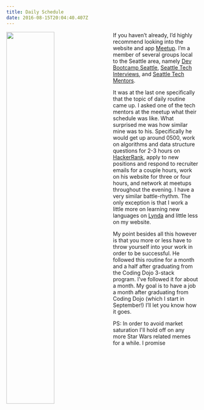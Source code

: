 ```yaml
---
title: Daily Schedule
date: 2016-08-15T20:04:40.407Z
---
```

<img style="float: left; margin:0 2em 1em 0; width: 50%" src="/img/blog/schedule.jpg"/> If you haven’t already, I’d highly recommend looking into the website and app 
<a href="https://www.meetup.com/" title="Meetup" target="_blank" rel="external">Meetup</a>. 
I’m a member of several groups local to the Seattle area, namely 
<a href="https://www.meetup.com/Dev-Bootcamp-Seattle/" title="Dev Bootcamp Seattle" target="_blank" rel="external">Dev Bootcamp Seattle</a>,
<a href="https://www.meetup.com/techinterviews/" title="Seattle Tech Interviews" target="_blank" rel="external">Seattle Tech Interviews</a>, and <a href="https://www.meetup.com/Seattle-Tech-Mentors/" title="Seattle Tech Mentors" target="_blank" rel="external">Seattle Tech Mentors</a>. 

It was at the last one specifically that the topic of daily routine came up.  I asked one of the tech mentors at the meetup what their schedule was like.  What surprised me was how similar mine was to his.  Specifically he would get up around 0500, work on algorithms and data structure questions for 2-3 hours on <a href="https://www.hackerrank.com/" title="HackerRank" target="_blank" rel="external">HackerRank</a>, apply to new positions and respond to recruiter
emails for a couple hours, work on his website for three or four hours, and network at meetups throughout the evening. I have a very similar battle-rhythm.  The only exception is that I work a little more on learning new languages on <a href="https://www.lynda.com/" title="Lynda" target="_blank" rel="external">Lynda</a> and little less on my website. 

My point besides all this however is that you more or less have to throw yourself into your work in order to be successful.  He followed this routine for a month and a half after graduating from the Coding Dojo 3-stack program. I’ve followed it for about a month.  My goal is to have a job a month after graduating from Coding Dojo (which I start in September!)  I’ll let you know how it goes.

PS: In order to avoid market saturation I'll hold off on any more Star Wars related memes for a while.  I promise
